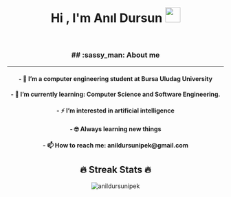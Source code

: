 
<!--
**Dursunipek/dursunipek** is a ✨ _special_ ✨ repository because its `README.md` (this file) appears on your GitHub profile.-->
<h1 align="center">Hi , I'm Anıl Dursun <img src="https://media.giphy.com/media/hvRJCLFzcasrR4ia7z/giphy.gif" width="35"></h1>
<br>
<h3 align="center">## :sassy_man:  About me</h3><hr>
<h4 align="center">- 🔭 I’m a computer engineering student at Bursa Uludag University</h4>
<h4 align="center">- 🌱 I’m currently learning: Computer Science and Software Engineering.</h4>
<h4 align="center">- ⚡ I’m interested in artificial intelligence</h4>
<h4 align="center">- 🤓 Always learning new things</h4>
<h4 align="center">- 📫 How to reach me: anildursunipek@gmail.com</h4>
<h2 align="center">🔥 Streak Stats 🔥</h2>
<p align="center"><img src="https://github-readme-streak-stats.herokuapp.com/?user=anildursunipek&theme=gruvbox" alt="anildursunipek" /></p>


